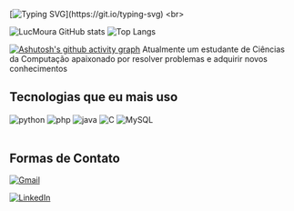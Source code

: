 

[![Typing SVG](https://readme-typing-svg.demolab.com/?lines=Olá+meu+nome+é+Lucas+Moura!;Dá+uma+olhada+nos+meus+repositórios;Aproveita+e+olha+meu+LinkedIn;Hello+my+name+is+Lucas+Moura!;Take+a+look+at+my+repositories;And+don’t+forget+to+check+out+my+LinkedIn;)](https://git.io/typing-svg)
<br>

![LucMoura GitHub stats](https://github-readme-stats.vercel.app/api?username=LucMoura&show_icons=true&theme=dark&card_width=500)
![Top Langs](https://github-readme-stats.vercel.app/api/top-langs/?username=LucMoura&layout=compact&theme=dark&card_width=500&card)

[![Ashutosh's github activity graph](https://github-readme-activity-graph.vercel.app/graph?username=LucMoura&theme=react-dark)](https://github.com/ashutosh00710/github-readme-activity-graph)
Atualmente um estudante de Ciências da Computação apaixonado por resolver problemas e adquirir novos conhecimentos


## Tecnologias que eu mais uso
<div style = "display: inline_block"<br>
  <img align="center" alt ="python" src="https://img.shields.io/badge/Python-14354C?style=for-the-badge&logo=python&logoColor=white">
  <img align="center" alt ="php" src=	"https://img.shields.io/badge/PHP-777BB4?style=for-the-badge&logo=php&logoColor=white">
  <img align="center" alt="java" src = "https://img.shields.io/badge/Java-ED8B00?style=for-the-badge&logo=openjdk&logoColor=white">
  <img align="center" alt="C" src= "https://img.shields.io/badge/C-00599C?style=for-the-badge&logo=c&logoColor=white">
  <img align="center" alt="MySQL" src = "https://img.shields.io/badge/mysql-4479A1.svg?style=for-the-badge&logo=mysql&logoColor=white">
</div>
<br>

## Formas de Contato

[![Gmail](https://img.shields.io/badge/Gmail-D14836?style=for-the-badge&logo=gmail&logoColor=white)](lsam.lucmoura0410@gmail.com)

[![LinkedIn](https://img.shields.io/badge/LinkedIn-0077B5?style=for-the-badge&logo=linkedin&logoColor=white)](https://www.linkedin.com/in/lucas-salles-moura/)
